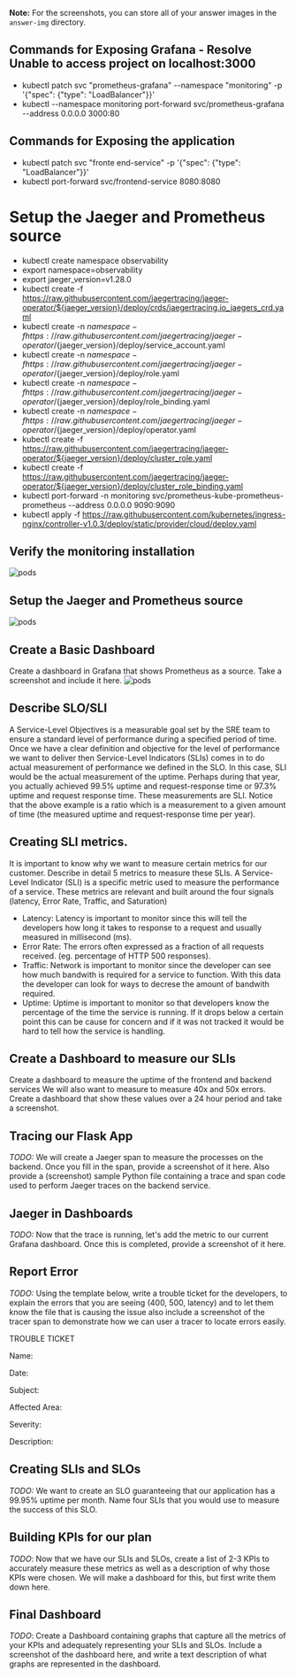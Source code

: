 **Note:** For the screenshots, you can store all of your answer images in the `answer-img` directory.

## Commands for Exposing Grafana - Resolve Unable to access project on localhost:3000
* kubectl patch svc "prometheus-grafana" --namespace "monitoring" -p '{"spec": {"type": "LoadBalancer"}}'
* kubectl --namespace monitoring port-forward svc/prometheus-grafana --address 0.0.0.0 3000:80

## Commands for Exposing the application
* kubectl patch svc "fronte end-service" -p '{"spec": {"type": "LoadBalancer"}}'
* kubectl port-forward svc/frontend-service 8080:8080

# Setup the Jaeger and Prometheus source 
* kubectl create namespace observability
* export namespace=observability
* export jaeger_version=v1.28.0
* kubectl create -f https://raw.githubusercontent.com/jaegertracing/jaeger-operator/${jaeger_version}/deploy/crds/jaegertracing.io_jaegers_crd.yaml
* kubectl create -n ${namespace} -f https://raw.githubusercontent.com/jaegertracing/jaeger-operator/${jaeger_version}/deploy/service_account.yaml
* kubectl create -n ${namespace} -f https://raw.githubusercontent.com/jaegertracing/jaeger-operator/${jaeger_version}/deploy/role.yaml
* kubectl create -n ${namespace} -f https://raw.githubusercontent.com/jaegertracing/jaeger-operator/${jaeger_version}/deploy/role_binding.yaml
* kubectl create -n ${namespace} -f https://raw.githubusercontent.com/jaegertracing/jaeger-operator/${jaeger_version}/deploy/operator.yaml
* kubectl create -f https://raw.githubusercontent.com/jaegertracing/jaeger-operator/${jaeger_version}/deploy/cluster_role.yaml
* kubectl create -f https://raw.githubusercontent.com/jaegertracing/jaeger-operator/${jaeger_version}/deploy/cluster_role_binding.yaml
* kubectl port-forward -n monitoring svc/prometheus-kube-prometheus-prometheus --address 0.0.0.0 9090:9090
* kubectl apply -f https://raw.githubusercontent.com/kubernetes/ingress-nginx/controller-v1.0.3/deploy/static/provider/cloud/deploy.yaml

## Verify the monitoring installation
![pods](https://github.com/cchla1021/Project_Starter_Files-Building_a_Metrics_Dashboard/blob/main/answer-img/verify-installation.PNG)

## Setup the Jaeger and Prometheus source
![pods](https://github.com/cchla1021/Project_Starter_Files-Building_a_Metrics_Dashboard/blob/main/answer-img/Setup-the-Jaeger-and-Prometheus-source.PNG)

## Create a Basic Dashboard
Create a dashboard in Grafana that shows Prometheus as a source. Take a screenshot and include it here.
![pods](https://github.com/cchla1021/Project_Starter_Files-Building_a_Metrics_Dashboard/blob/main/answer-img/Grafana-Prometheus-Basic-Dashboard.PNG)

## Describe SLO/SLI
A Service-Level Objectives is a measurable goal set by the SRE team to ensure a standard level of performance during a specified period of time. Once we have a clear definition and objective for the level of performance we want to deliver then Service-Level Indicators (SLIs) comes in to do actual measurement of performance we defined in the SLO. In this case, SLI would be the actual measurement of the uptime. Perhaps during that year, you actually achieved 99.5% uptime and request-response time or 97.3% uptime and request response time. These measurements are SLI. Notice that the above example is a ratio which is a measurement to a given amount of time (the measured uptime and request-response time per year).

## Creating SLI metrics.
It is important to know why we want to measure certain metrics for our customer. Describe in detail 5 metrics to measure these SLIs. 
A Service-Level Indicator (SLI) is a specific metric used to measure the performance of a service. These metrics are relevant and built around the four signals (latency, Error Rate, Traffic, and Saturation)

* Latency: Latency is important to monitor since this will tell the developers how long it takes to response to a request and usually measured in millisecond (ms).
* Error Rate: The errors often expressed as a fraction of all requests received. (eg. percentage of HTTP 500 responses).
* Traffic: Network is important to monitor since the developer can see how much bandwith is required for a service to function. With this data the developer can look for ways to decrese the amount of bandwith required.
* Uptime: Uptime is important to monitor so that developers know the percentage of the time the service is running. If it drops below a certain point this can be cause for concern and if it was not tracked it would be hard to tell how the service is handling.


## Create a Dashboard to measure our SLIs
Create a dashboard to measure the uptime of the frontend and backend services We will also want to measure to measure 40x and 50x errors. Create a dashboard that show these values over a 24 hour period and take a screenshot.

## Tracing our Flask App
*TODO:*  We will create a Jaeger span to measure the processes on the backend. Once you fill in the span, provide a screenshot of it here. Also provide a (screenshot) sample Python file containing a trace and span code used to perform Jaeger traces on the backend service.

## Jaeger in Dashboards
*TODO:* Now that the trace is running, let's add the metric to our current Grafana dashboard. Once this is completed, provide a screenshot of it here.

## Report Error
*TODO:* Using the template below, write a trouble ticket for the developers, to explain the errors that you are seeing (400, 500, latency) and to let them know the file that is causing the issue also include a screenshot of the tracer span to demonstrate how we can user a tracer to locate errors easily.

TROUBLE TICKET

Name:

Date:

Subject:

Affected Area:

Severity:

Description:


## Creating SLIs and SLOs
*TODO:* We want to create an SLO guaranteeing that our application has a 99.95% uptime per month. Name four SLIs that you would use to measure the success of this SLO.

## Building KPIs for our plan
*TODO*: Now that we have our SLIs and SLOs, create a list of 2-3 KPIs to accurately measure these metrics as well as a description of why those KPIs were chosen. We will make a dashboard for this, but first write them down here.

## Final Dashboard
*TODO*: Create a Dashboard containing graphs that capture all the metrics of your KPIs and adequately representing your SLIs and SLOs. Include a screenshot of the dashboard here, and write a text description of what graphs are represented in the dashboard.  
